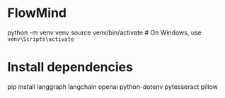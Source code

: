 # FlowMind

python -m venv venv
source venv/bin/activate  # On Windows, use `venv\Scripts\activate`

# Install dependencies
pip install langgraph langchain openai python-dotenv pytesseract pillow

